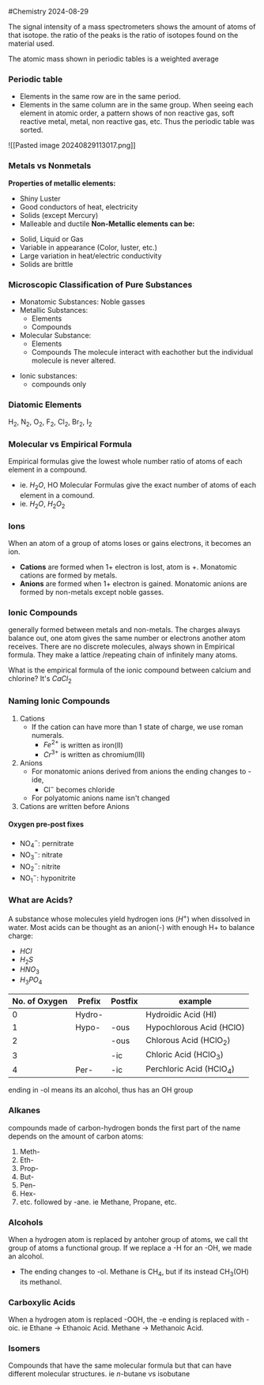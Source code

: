 #Chemistry 2024-08-29

The signal intensity of a mass spectrometers shows the amount of atoms of that isotope. the ratio of the peaks is the ratio of isotopes found on the material used.

The atomic mass shown in periodic tables is a weighted average

### Periodic table
- Elements in the same row are in the same  period.
- Elements in the same column are in the same group.
When seeing each element in atomic order, a pattern shows of non reactive gas, soft reactive metal, metal, non reactive gas, etc. Thus the periodic table was sorted.

![[Pasted image 20240829113017.png]]
### Metals vs Nonmetals
**Properties of metallic elements:**
* Shiny Luster
* Good conductors of heat, electricity
* Solids (except Mercury)
* Malleable and ductile
**Non-Metallic elements can be:**
- Solid, Liquid or Gas
- Variable in appearance (Color, luster, etc.)
- Large variation in heat/electric conductivity
- Solids are brittle

### Microscopic Classification of Pure Substances
- Monatomic Substances: Noble gasses
- Metallic Substances:
	- Elements
	- Compounds
- Molecular Substance: 
	- Elements
	- Compounds
	The molecule interact with eachother but the individual molecule is never altered.
* Ionic substances:
	* compounds only
### Diatomic Elements
$\text{H}_2$, $\text{N}_2$, $\text{O}_2$, $\text{F}_2$, $\text{Cl}_2$, $\text{Br}_2$, $\text{I}_2$

### Molecular vs Empirical Formula
Empirical formulas give the lowest whole number ratio of atoms of each element in a compound.
- ie. $H_2O$, HO
Molecular Formulas give the exact number of atoms of each element in a comound.
- ie. $H_2O$, $H_2O_2$
### Ions
When an atom of a group of atoms loses or gains electrons, it becomes an ion.
- **Cations** are formed when 1+ electron is lost, atom is +. Monatomic cations are formed by metals.
- **Anions** are formed when 1+ electron is gained. Monatomic anions are formed by non-metals except noble gasses.

### Ionic Compounds
generally formed between metals and non-metals.
The charges always balance out, one atom gives the same number or electrons another atom receives.
There are no discrete molecules, always shown in Empirical formula.
They make a lattice /repeating chain of infinitely many atoms.

What is the empirical formula of the ionic compound between calcium and chlorine? It's $CaCl_{2}$

### Naming Ionic Compounds
1) Cations
	- If the cation can have  more than 1 state of charge, we use roman numerals.
		- $Fe^{2+}$ is written as iron(II)
		- $Cr^{3+}$ is written as chromium(III)
2) Anions
	- For monatomic anions derived from anions  the ending changes to -ide,
		- Cl$^-$ becomes chloride
	- For polyatomic anions name isn't changed
3) Cations are written before Anions
#### Oxygen pre-post fixes
- NO$_4^-$: pernitrate
- NO$_3^-$: nitrate
- NO$_2^-$: nitrite
- NO$_1^-$: hyponitrite
### What are Acids?
A substance whose molecules yield hydrogen ions ($H^+$) when dissolved in water.
Most acids can be thought as an anion(-) with enough H+ to balance charge:
- $HCl$
- $H_2S$
- $HNO_3$
- $H_3PO_4$

| No. of Oxygen | Prefix | Postfix | example                    |
| ------------- | ------ | ------- | -------------------------- |
| 0             | Hydro- |         | Hydroidic Acid (HI)        |
| 1             | Hypo-  | -ous    | Hypochlorous Acid (HClO)   |
| 2             |        | -ous    | Chlorous Acid (HClO$_2$)   |
| 3             |        | -ic     | Chloric Acid (HClO$_3)$    |
| 4             | Per-   | -ic     | Perchloric Acid (HClO$_4$) |

ending in -ol means its an alcohol, thus has an OH group

### Alkanes
compounds made of carbon-hydrogen bonds
the first part of the name depends on the amount of carbon atoms:
1) Meth-
2) Eth-
3) Prop-
4) But-
5) Pen-
6) Hex-
7) etc.
followed by -ane. ie Methane, Propane, etc.
### Alcohols
When a hydrogen atom is replaced by antoher group of atoms, we call tht group of atoms a functional group.
If we replace a -H for an -OH, we made an alcohol.
* The ending changes to -ol.
Methane is CH$_4$, but if its instead CH$_3$(OH) its methanol.

### Carboxylic Acids
When a hydrogen atom is replaced -OOH, the -e ending is replaced with -oic. ie Ethane -> Ethanoic Acid. Methane -> Methanoic Acid.

### Isomers
Compounds that have the same molecular formula but that can have different molecular structures.
ie *n*-butane vs isobutane

